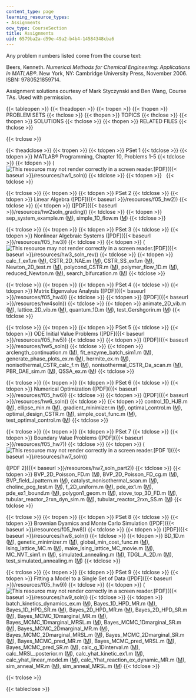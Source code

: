 ```yaml
---
content_type: page
learning_resource_types:
- Assignments
ocw_type: CourseSection
title: Assignments
uid: 6579ba2a-d59e-49a2-b4b4-14584348cba6
---
```


Any problem numbers listed come from the course text:

Beers, Kenneth. _Numerical Methods for Chemical Engineering: Applications in MATLAB®_. New York, NY: Cambridge University Press, November 2006. ISBN: 9780521859714.

Assignment solutions courtesy of Mark Styczynski and Ben Wang, Course TAs. Used with permission.

{{< tableopen >}}
{{< theadopen >}}
{{< tropen >}}
{{< thopen >}}
PROBLEM SETS
{{< thclose >}}
{{< thopen >}}
TOPICS
{{< thclose >}}
{{< thopen >}}
SOLUTIONS
{{< thclose >}}
{{< thopen >}}
RELATED FILES
{{< thclose >}}

{{< trclose >}}

{{< theadclose >}}
{{< tropen >}}
{{< tdopen >}}
PSet 1
{{< tdclose >}}
{{< tdopen >}}
MATLAB® Programming, Chapter 10, Problems 1-5
{{< tdclose >}}
{{< tdopen >}}
(![This resource may not render correctly in a screen reader.](/images/inacessible.gif)[PDF]({{< baseurl >}}/resources/hw1_soln))
{{< tdclose >}}
{{< tdopen >}}
 
{{< tdclose >}}

{{< trclose >}}
{{< tropen >}}
{{< tdopen >}}
PSet 2
{{< tdclose >}}
{{< tdopen >}}
Linear Algebra ([PDF]({{< baseurl >}}/resources/f05_hw2))
{{< tdclose >}}
{{< tdopen >}}
([PDF]({{< baseurl >}}/resources/hw2soln_grading))
{{< tdclose >}}
{{< tdopen >}}
sep\_system\_example.m ([M](/courses/chemical-engineering/10-34-numerical-methods-applied-to-chemical-engineering-fall-2005/assignments/sep_system_example.m)), simple\_1D\_flow.m ([M](/courses/chemical-engineering/10-34-numerical-methods-applied-to-chemical-engineering-fall-2005/assignments/simple_1D_flow.m))
{{< tdclose >}}

{{< trclose >}}
{{< tropen >}}
{{< tdopen >}}
PSet 3
{{< tdclose >}}
{{< tdopen >}}
Nonlinear Algebraic Systems ([PDF]({{< baseurl >}}/resources/f05_hw3))
{{< tdclose >}}
{{< tdopen >}}
(![This resource may not render correctly in a screen reader.](/images/inacessible.gif)[PDF]({{< baseurl >}}/resources/hw3_soln_rev))
{{< tdclose >}}
{{< tdopen >}}
calc\_f\_ex1.m ([M](/courses/chemical-engineering/10-34-numerical-methods-applied-to-chemical-engineering-fall-2005/assignments/calc_f_ex1.m)), CSTR\_2D\_NAE.m ([M](/courses/chemical-engineering/10-34-numerical-methods-applied-to-chemical-engineering-fall-2005/assignments/CSTR_2D_NAE.m)), CSTR\_SS\_ex1.m ([M](/courses/chemical-engineering/10-34-numerical-methods-applied-to-chemical-engineering-fall-2005/assignments/CSTR_SS_ex1.m)), Newton\_2D\_test.m ([M](/courses/chemical-engineering/10-34-numerical-methods-applied-to-chemical-engineering-fall-2005/assignments/Newton_2D_test.m)), polycond\_CSTR.m ([M](/courses/chemical-engineering/10-34-numerical-methods-applied-to-chemical-engineering-fall-2005/assignments/polycond_CSTR.m)), polymer\_flow\_1D.m ([M](/courses/chemical-engineering/10-34-numerical-methods-applied-to-chemical-engineering-fall-2005/assignments/polymer_flow_1D.m)), reduced\_Newton.m ([M](/courses/chemical-engineering/10-34-numerical-methods-applied-to-chemical-engineering-fall-2005/assignments/reduced_Newton.m)), search\_bifurcation.m ([M](/courses/chemical-engineering/10-34-numerical-methods-applied-to-chemical-engineering-fall-2005/assignments/search_bifurcation.m))
{{< tdclose >}}

{{< trclose >}}
{{< tropen >}}
{{< tdopen >}}
PSet 4
{{< tdclose >}}
{{< tdopen >}}
Matrix Eigenvalue Analysis ([PDF]({{< baseurl >}}/resources/f05_hw4))
{{< tdclose >}}
{{< tdopen >}}
([PDF]({{< baseurl >}}/resources/hw4soln))
{{< tdclose >}}
{{< tdopen >}}
animate\_2D\_vib.m ([M](/courses/chemical-engineering/10-34-numerical-methods-applied-to-chemical-engineering-fall-2005/assignments/animate_2D_vib.m)), lattice\_2D\_vib.m ([M](/courses/chemical-engineering/10-34-numerical-methods-applied-to-chemical-engineering-fall-2005/assignments/lattice_2D_vib.m)), quantum\_1D.m ([M](/courses/chemical-engineering/10-34-numerical-methods-applied-to-chemical-engineering-fall-2005/assignments/quantum_1D.m)), test\_Gershgorin.m ([M](/courses/chemical-engineering/10-34-numerical-methods-applied-to-chemical-engineering-fall-2005/assignments/test_Gershgorin.m))
{{< tdclose >}}

{{< trclose >}}
{{< tropen >}}
{{< tdopen >}}
PSet 5
{{< tdclose >}}
{{< tdopen >}}
ODE Initial Value Problems ([PDF]({{< baseurl >}}/resources/f05_hw5))
{{< tdclose >}}
{{< tdopen >}}
([PDF]({{< baseurl >}}/resources/hw5_soln))
{{< tdclose >}}
{{< tdopen >}}
arclength\_continuation.m ([M](/courses/chemical-engineering/10-34-numerical-methods-applied-to-chemical-engineering-fall-2005/assignments/arclength_continuation.m)), fit\_enzyme\_batch\_sim1.m ([M](/courses/chemical-engineering/10-34-numerical-methods-applied-to-chemical-engineering-fall-2005/assignments/fit_enzyme_batch_sim1.m)), generate\_phase\_plots\_ex.m ([M](/courses/chemical-engineering/10-34-numerical-methods-applied-to-chemical-engineering-fall-2005/assignments/generate_phase_plots_ex.m)), hermite\_ex.m ([M](/courses/chemical-engineering/10-34-numerical-methods-applied-to-chemical-engineering-fall-2005/assignments/hermite_ex.m)), nonisothermal\_CSTR\_calc\_f.m ([M](/courses/chemical-engineering/10-34-numerical-methods-applied-to-chemical-engineering-fall-2005/assignments/nonisothermal_CSTR_calc_f.m)), nonisothermal\_CSTR\_Da\_scan.m ([M](/courses/chemical-engineering/10-34-numerical-methods-applied-to-chemical-engineering-fall-2005/assignments/nonisothermal_CSTR_Da_scan.m)), PBR\_DAE\_sim.m ([M](/courses/chemical-engineering/10-34-numerical-methods-applied-to-chemical-engineering-fall-2005/assignments/PBR_DAE_sim.m)), QSSA\_ex.m ([M](/courses/chemical-engineering/10-34-numerical-methods-applied-to-chemical-engineering-fall-2005/assignments/QSSA_ex.m))
{{< tdclose >}}

{{< trclose >}}
{{< tropen >}}
{{< tdopen >}}
PSet 6
{{< tdclose >}}
{{< tdopen >}}
Numerical Optimization ([PDF]({{< baseurl >}}/resources/f05_hw6))
{{< tdclose >}}
{{< tdopen >}}
([PDF]({{< baseurl >}}/resources/hw6_soln))
{{< tdclose >}}
{{< tdopen >}}
control\_1D\_HJB.m ([M](/courses/chemical-engineering/10-34-numerical-methods-applied-to-chemical-engineering-fall-2005/assignments/control_1D_HJB.m)), ellipse\_min.m ([M](/courses/chemical-engineering/10-34-numerical-methods-applied-to-chemical-engineering-fall-2005/assignments/ellipse_min.m)), gradient\_minimizer.m ([M](/courses/chemical-engineering/10-34-numerical-methods-applied-to-chemical-engineering-fall-2005/assignments/gradient_minimizer.m)), optimal\_control.m ([M](/courses/chemical-engineering/10-34-numerical-methods-applied-to-chemical-engineering-fall-2005/assignments/optimal_control.m)), optimal\_design\_CSTR.m ([M](/courses/chemical-engineering/10-34-numerical-methods-applied-to-chemical-engineering-fall-2005/assignments/optimal_design_CSTR.m)), simple\_cost\_func.m ([M](/courses/chemical-engineering/10-34-numerical-methods-applied-to-chemical-engineering-fall-2005/assignments/simple_cost_func.m)), test\_optimal\_control.m ([M](/courses/chemical-engineering/10-34-numerical-methods-applied-to-chemical-engineering-fall-2005/assignments/test_optimal_control.m))
{{< tdclose >}}

{{< trclose >}}
{{< tropen >}}
{{< tdopen >}}
PSet 7
{{< tdclose >}}
{{< tdopen >}}
Boundary Value Problems ([PDF]({{< baseurl >}}/resources/f05_hw7))
{{< tdclose >}}
{{< tdopen >}}
(![This resource may not render correctly in a screen reader.](/images/inacessible.gif)[PDF 1]({{< baseurl >}}/resources/hw7_soln))  
  
([PDF 2]({{< baseurl >}}/resources/hw7_soln_part2))
{{< tdclose >}}
{{< tdopen >}}
BVP\_2D\_Poisson\_FD.m ([M](/courses/chemical-engineering/10-34-numerical-methods-applied-to-chemical-engineering-fall-2005/assignments/BVP_2D_Poisson_FD.m)), BVP\_2D\_Poisson\_FD\_cg.m ([M](/courses/chemical-engineering/10-34-numerical-methods-applied-to-chemical-engineering-fall-2005/assignments/BVP_2D_Poisson_FD_cg.m)), BVP\_field\_Jpattern.m ([M](/courses/chemical-engineering/10-34-numerical-methods-applied-to-chemical-engineering-fall-2005/assignments/BVP_field_Jpattern.m)), catalyst\_nonisothermal\_scan.m ([M](/courses/chemical-engineering/10-34-numerical-methods-applied-to-chemical-engineering-fall-2005/assignments/catalyst_nonisothermal_scan.m)), cholinc\_pcg\_test.m ([M](/courses/chemical-engineering/10-34-numerical-methods-applied-to-chemical-engineering-fall-2005/assignments/cholinc_pcg_test.m)), f\_2D\_uniform.m ([M](/courses/chemical-engineering/10-34-numerical-methods-applied-to-chemical-engineering-fall-2005/assignments/f_2D_uniform.m)), pde\_ex1.m ([M](/courses/chemical-engineering/10-34-numerical-methods-applied-to-chemical-engineering-fall-2005/assignments/pde_ex1.m)), pde\_ex1\_bound.m ([M](/courses/chemical-engineering/10-34-numerical-methods-applied-to-chemical-engineering-fall-2005/assignments/pde_ex1_bound.m)), polygon1\_geom.m ([M](/courses/chemical-engineering/10-34-numerical-methods-applied-to-chemical-engineering-fall-2005/assignments/polygon1_geom.m)), stove\_top\_3D\_FD.m ([M](/courses/chemical-engineering/10-34-numerical-methods-applied-to-chemical-engineering-fall-2005/assignments/stove_top_3D_FD.m)), tubular\_reactor\_2rxn\_dyn\_sim.m ([M](/courses/chemical-engineering/10-34-numerical-methods-applied-to-chemical-engineering-fall-2005/assignments/tubular_reactor_2rxn_dyn_sim.m)), tubular\_reactor\_2rxn\_SS.m ([M](/courses/chemical-engineering/10-34-numerical-methods-applied-to-chemical-engineering-fall-2005/assignments/tubular_reactor_2rxn_SS.m))
{{< tdclose >}}

{{< trclose >}}
{{< tropen >}}
{{< tdopen >}}
PSet 8
{{< tdclose >}}
{{< tdopen >}}
Brownian Dyamics and Monte Carlo Simulation ([PDF]({{< baseurl >}}/resources/f05_hw8))
{{< tdclose >}}
{{< tdopen >}}
([PDF]({{< baseurl >}}/resources/hw8_soln))
{{< tdclose >}}
{{< tdopen >}}
BD\_1D.m ([M](/courses/chemical-engineering/10-34-numerical-methods-applied-to-chemical-engineering-fall-2005/assignments/BD_1D.m)), genetic\_minimizer.m ([M](/courses/chemical-engineering/10-34-numerical-methods-applied-to-chemical-engineering-fall-2005/assignments/genetic_minimizer.m)), global\_min\_cost\_func.m ([M](/courses/chemical-engineering/10-34-numerical-methods-applied-to-chemical-engineering-fall-2005/assignments/global_min_cost_func.m)), Ising\_lattice\_MC.m ([M](/courses/chemical-engineering/10-34-numerical-methods-applied-to-chemical-engineering-fall-2005/assignments/Ising_lattice_MC.m)), make\_Ising\_lattice\_MC\_movie.m ([M](/courses/chemical-engineering/10-34-numerical-methods-applied-to-chemical-engineering-fall-2005/assignments/make_Ising_lattice_MC_movie.m)), MC\_NVT\_sim1.m ([M](/courses/chemical-engineering/10-34-numerical-methods-applied-to-chemical-engineering-fall-2005/assignments/MC_NVT_sim1.m)), simulated\_annealing.m ([M](/courses/chemical-engineering/10-34-numerical-methods-applied-to-chemical-engineering-fall-2005/assignments/simulated_annealing.m)), TDGL\_A\_2D.m ([M](/courses/chemical-engineering/10-34-numerical-methods-applied-to-chemical-engineering-fall-2005/assignments/TDGL_A_2D.m)), test\_simulated\_annealing.m ([M](/courses/chemical-engineering/10-34-numerical-methods-applied-to-chemical-engineering-fall-2005/assignments/test_simulated_annealing.m))
{{< tdclose >}}

{{< trclose >}}
{{< tropen >}}
{{< tdopen >}}
PSet 9
{{< tdclose >}}
{{< tdopen >}}
Fitting a Model to a Single Set of Data ([PDF]({{< baseurl >}}/resources/f05_hw9))
{{< tdclose >}}
{{< tdopen >}}
(![This resource may not render correctly in a screen reader.](/images/inacessible.gif)[PDF]({{< baseurl >}}/resources/hw9_soln))
{{< tdclose >}}
{{< tdopen >}}
batch\_kinetics\_dynamics\_ex.m ([M](/courses/chemical-engineering/10-34-numerical-methods-applied-to-chemical-engineering-fall-2005/assignments/batch_kinetics_dynamics_ex.m)), Bayes\_1D\_HPD\_MR.m ([M](/courses/chemical-engineering/10-34-numerical-methods-applied-to-chemical-engineering-fall-2005/assignments/Bayes_1D_HPD_MR.m)), Bayes\_1D\_HPD\_SR.m ([M](/courses/chemical-engineering/10-34-numerical-methods-applied-to-chemical-engineering-fall-2005/assignments/Bayes_1D_HPD_SR.m)), Bayes\_2D\_HPD\_MR.m ([M](/courses/chemical-engineering/10-34-numerical-methods-applied-to-chemical-engineering-fall-2005/assignments/Bayes_2D_HPD_MR.m)), Bayes\_2D\_HPD\_SR.m ([M](/courses/chemical-engineering/10-34-numerical-methods-applied-to-chemical-engineering-fall-2005/assignments/Bayes_2D_HPD_SR.m)), Bayes\_MCMC\_1Dmarginal\_MR.m ([M](/courses/chemical-engineering/10-34-numerical-methods-applied-to-chemical-engineering-fall-2005/assignments/Bayes_MCMC_1Dmarginal_MR.m)), Bayes\_MCMC\_1Dmarginal\_MRSL.m ([M](/courses/chemical-engineering/10-34-numerical-methods-applied-to-chemical-engineering-fall-2005/assignments/Bayes_MCMC_1Dmarginal_MRSL.m)), Bayes\_MCMC\_1Dmarginal\_SR.m ([M](/courses/chemical-engineering/10-34-numerical-methods-applied-to-chemical-engineering-fall-2005/assignments/Bayes_MCMC_1Dmarginal_SR.m)), Bayes\_MCMC\_2Dmarginal\_MR.m ([M](/courses/chemical-engineering/10-34-numerical-methods-applied-to-chemical-engineering-fall-2005/assignments/Bayes_MCMC_2Dmarginal_MR.m)), Bayes\_MCMC\_2Dmarginal\_MRSL.m ([M](/courses/chemical-engineering/10-34-numerical-methods-applied-to-chemical-engineering-fall-2005/assignments/Bayes_MCMC_2Dmarginal_MRSL.m)), Bayes\_MCMC\_2Dmarginal\_SR.m ([M](/courses/chemical-engineering/10-34-numerical-methods-applied-to-chemical-engineering-fall-2005/assignments/Bayes_MCMC_2Dmarginal_SR.m)), Bayes\_MCMC\_pred\_MR.m ([M](/courses/chemical-engineering/10-34-numerical-methods-applied-to-chemical-engineering-fall-2005/assignments/Bayes_MCMC_pred_MR.m)), Bayes\_MCMC\_pred\_MRSL.m ([M](/courses/chemical-engineering/10-34-numerical-methods-applied-to-chemical-engineering-fall-2005/assignments/Bayes_MCMC_pred_MRSL.m)), Bayes\_MCMC\_pred\_SR.m ([M](/courses/chemical-engineering/10-34-numerical-methods-applied-to-chemical-engineering-fall-2005/assignments/Bayes_MCMC_pred_SR.m)), calc\_g\_1Dinterval.m ([M](/courses/chemical-engineering/10-34-numerical-methods-applied-to-chemical-engineering-fall-2005/assignments/calc_g_1Dinterval.m)), calc\_MRSL\_posterior.m ([M](/courses/chemical-engineering/10-34-numerical-methods-applied-to-chemical-engineering-fall-2005/assignments/calc_MRSL_posterior.m)), calc\_yhat\_kinetic\_ex1.m ([M](/courses/chemical-engineering/10-34-numerical-methods-applied-to-chemical-engineering-fall-2005/assignments/calc_yhat_kinetic_ex1.m)), calc\_yhat\_linear\_model.m ([M](/courses/chemical-engineering/10-34-numerical-methods-applied-to-chemical-engineering-fall-2005/assignments/calc_yhat_linear_model.m)), calc\_Yhat\_reaction\_ex\_dynamic\_MR.m ([M](/courses/chemical-engineering/10-34-numerical-methods-applied-to-chemical-engineering-fall-2005/assignments/calc_Yhat_reaction_ex_dynamic_MR.m)), sim\_anneal\_MR.m ([M](/courses/chemical-engineering/10-34-numerical-methods-applied-to-chemical-engineering-fall-2005/assignments/sim_anneal_MR.m)), sim\_anneal\_MRSL.m ([M](/courses/chemical-engineering/10-34-numerical-methods-applied-to-chemical-engineering-fall-2005/assignments/sim_anneal_MRSL.m))
{{< tdclose >}}

{{< trclose >}}

{{< tableclose >}}